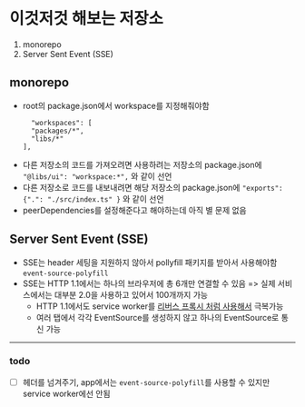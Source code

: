 # 이것저것 해보는 저장소

1. monorepo
2. Server Sent Event (SSE)


## monorepo

- root의 package.json에서 workspace를 지정해줘야함
  ```
    "workspaces": [
    "packages/*",
    "libs/*"
  ],
  ```
- 다른 저장소의 코드를 가져오려면 사용하려는 저장소의 package.json에 `"@libs/ui": "workspace:*",` 와 같이 선언
- 다른 저장소로 코드를 내보내려면 해당 저장소의 package.json에 `"exports": {".": "./src/index.ts" }` 와 같이 선언
- peerDependencies를 설정해준다고 해야하는데 아직 별 문제 없음


## Server Sent Event (SSE)

- SSE는 header 세팅을 지원하지 않아서 pollyfill 패키지를 받아서 사용해야함 `event-source-polyfill`
- SSE는 HTTP 1.1에서는 하나의 브라우저에 총 6개만 연결할 수 있음 => 실제 서비스에서는 대부분 2.0을 사용하고 있어서 100개까지 가능
  - HTTP 1.1에서도 service worker를 [리버스 프록시 처럼 사용해서](https://github.com/shoom3301/ssegwsw.git) 극복가능
  - 여러 탭에서 각각 EventSource를 생성하지 않고 하나의 EventSource로 통신 가능

---

### todo

- [ ] 헤더를 넘겨주기, app에서는 `event-source-polyfill`를 사용할 수 있지만 service worker에선 안됨